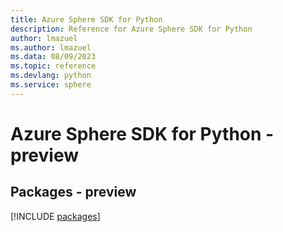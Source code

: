 ```yaml
---
title: Azure Sphere SDK for Python
description: Reference for Azure Sphere SDK for Python
author: lmazuel
ms.author: lmazuel
ms.data: 08/09/2023
ms.topic: reference
ms.devlang: python
ms.service: sphere
---
```

# Azure Sphere SDK for Python - preview
## Packages - preview
[!INCLUDE [packages](sphere-index.md)]